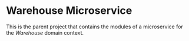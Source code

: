 # Warehouse Microservice

This is the parent project that contains the modules of a microservice for the _Warehouse_ domain context. 